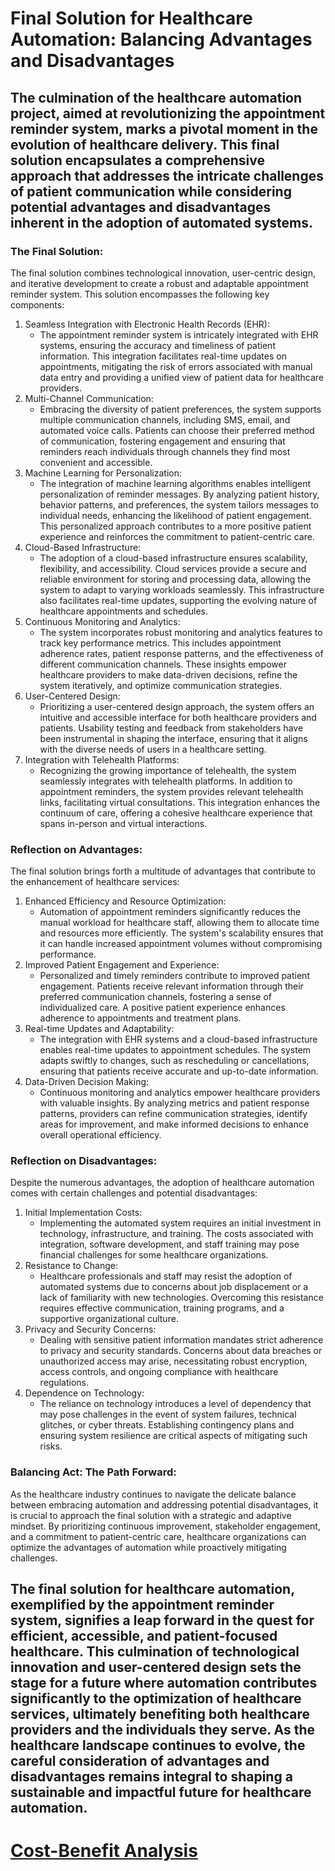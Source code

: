 # Final Solution for Healthcare Automation: Balancing Advantages and Disadvantages
## The culmination of the healthcare automation project, aimed at revolutionizing the appointment reminder system, marks a pivotal moment in the evolution of healthcare delivery. This final solution encapsulates a comprehensive approach that addresses the intricate challenges of patient communication while considering potential advantages and disadvantages inherent in the adoption of automated systems.

### The Final Solution:
The final solution combines technological innovation, user-centric design, and iterative development to create a robust and adaptable appointment reminder system. This solution encompasses the following key components:

1. Seamless Integration with Electronic Health Records (EHR):
   - The appointment reminder system is intricately integrated with EHR systems, ensuring the accuracy and timeliness of patient information. This integration facilitates real-time updates on appointments, mitigating the risk of errors associated with manual data entry and providing a unified view of patient data for healthcare providers.
2. Multi-Channel Communication:
   - Embracing the diversity of patient preferences, the system supports multiple communication channels, including SMS, email, and automated voice calls. Patients can choose their preferred method of communication, fostering engagement and ensuring that reminders reach individuals through channels they find most convenient and accessible.
3. Machine Learning for Personalization:
   - The integration of machine learning algorithms enables intelligent personalization of reminder messages. By analyzing patient history, behavior patterns, and preferences, the system tailors messages to individual needs, enhancing the likelihood of patient engagement. This personalized approach contributes to a more positive patient experience and reinforces the commitment to patient-centric care.
4. Cloud-Based Infrastructure:
   - The adoption of a cloud-based infrastructure ensures scalability, flexibility, and accessibility. Cloud services provide a secure and reliable environment for storing and processing data, allowing the system to adapt to varying workloads seamlessly. This infrastructure also facilitates real-time updates, supporting the evolving nature of healthcare appointments and schedules.
5. Continuous Monitoring and Analytics:
   - The system incorporates robust monitoring and analytics features to track key performance metrics. This includes appointment adherence rates, patient response patterns, and the effectiveness of different communication channels. These insights empower healthcare providers to make data-driven decisions, refine the system iteratively, and optimize communication strategies.
6. User-Centered Design:
   - Prioritizing a user-centered design approach, the system offers an intuitive and accessible interface for both healthcare providers and patients. Usability testing and feedback from stakeholders have been instrumental in shaping the interface, ensuring that it aligns with the diverse needs of users in a healthcare setting.
7. Integration with Telehealth Platforms:
   - Recognizing the growing importance of telehealth, the system seamlessly integrates with telehealth platforms. In addition to appointment reminders, the system provides relevant telehealth links, facilitating virtual consultations. This integration enhances the continuum of care, offering a cohesive healthcare experience that spans in-person and virtual interactions.

### Reflection on Advantages:
The final solution brings forth a multitude of advantages that contribute to the enhancement of healthcare services:
1. Enhanced Efficiency and Resource Optimization:
   - Automation of appointment reminders significantly reduces the manual workload for healthcare staff, allowing them to allocate time and resources more efficiently. The system's scalability ensures that it can handle increased appointment volumes without compromising performance.
2. Improved Patient Engagement and Experience:
   - Personalized and timely reminders contribute to improved patient engagement. Patients receive relevant information through their preferred communication channels, fostering a sense of individualized care. A positive patient experience enhances adherence to appointments and treatment plans.
3. Real-time Updates and Adaptability:
   - The integration with EHR systems and a cloud-based infrastructure enables real-time updates to appointment schedules. The system adapts swiftly to changes, such as rescheduling or cancellations, ensuring that patients receive accurate and up-to-date information.
4. Data-Driven Decision Making:
   - Continuous monitoring and analytics empower healthcare providers with valuable insights. By analyzing metrics and patient response patterns, providers can refine communication strategies, identify areas for improvement, and make informed decisions to enhance overall operational efficiency.

### Reflection on Disadvantages:
Despite the numerous advantages, the adoption of healthcare automation comes with certain challenges and potential disadvantages:
1. Initial Implementation Costs:
   - Implementing the automated system requires an initial investment in technology, infrastructure, and training. The costs associated with integration, software development, and staff training may pose financial challenges for some healthcare organizations.
2. Resistance to Change:
   - Healthcare professionals and staff may resist the adoption of automated systems due to concerns about job displacement or a lack of familiarity with new technologies. Overcoming this resistance requires effective communication, training programs, and a supportive organizational culture.
3. Privacy and Security Concerns:
   - Dealing with sensitive patient information mandates strict adherence to privacy and security standards. Concerns about data breaches or unauthorized access may arise, necessitating robust encryption, access controls, and ongoing compliance with healthcare regulations.
4. Dependence on Technology:
   - The reliance on technology introduces a level of dependency that may pose challenges in the event of system failures, technical glitches, or cyber threats. Establishing contingency plans and ensuring system resilience are critical aspects of mitigating such risks.

### Balancing Act: The Path Forward:
As the healthcare industry continues to navigate the delicate balance between embracing automation and addressing potential disadvantages, it is crucial to approach the final solution with a strategic and adaptive mindset. By prioritizing continuous improvement, stakeholder engagement, and a commitment to patient-centric care, healthcare organizations can optimize the advantages of automation while proactively mitigating challenges.

## The final solution for healthcare automation, exemplified by the appointment reminder system, signifies a leap forward in the quest for efficient, accessible, and patient-focused healthcare. This culmination of technological innovation and user-centered design sets the stage for a future where automation contributes significantly to the optimization of healthcare services, ultimately benefiting both healthcare providers and the individuals they serve. As the healthcare landscape continues to evolve, the careful consideration of advantages and disadvantages remains integral to shaping a sustainable and impactful future for healthcare automation.



# [Cost-Benefit Analysis](https://github.com/23W-GBAC/MohAli92/blob/main/Automation/4.md)
